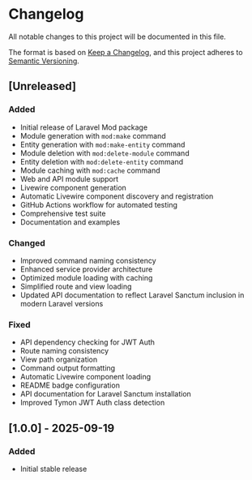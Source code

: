 # Changelog

All notable changes to this project will be documented in this file.

The format is based on [Keep a Changelog](https://keepachangelog.com/en/1.0.0/),
and this project adheres to [Semantic Versioning](https://semver.org/spec/v2.0.0.html).

## [Unreleased]

### Added
- Initial release of Laravel Mod package
- Module generation with `mod:make` command
- Entity generation with `mod:make-entity` command
- Module deletion with `mod:delete-module` command
- Entity deletion with `mod:delete-entity` command
- Module caching with `mod:cache` command
- Web and API module support
- Livewire component generation
- Automatic Livewire component discovery and registration
- GitHub Actions workflow for automated testing
- Comprehensive test suite
- Documentation and examples

### Changed
- Improved command naming consistency
- Enhanced service provider architecture
- Optimized module loading with caching
- Simplified route and view loading
- Updated API documentation to reflect Laravel Sanctum inclusion in modern Laravel versions

### Fixed
- API dependency checking for JWT Auth
- Route naming consistency
- View path organization
- Command output formatting
- Automatic Livewire component loading
- README badge configuration
- API documentation for Laravel Sanctum installation
- Improved Tymon JWT Auth class detection

## [1.0.0] - 2025-09-19

### Added
- Initial stable release